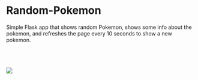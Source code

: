 # Random-Pokemon
Simple Flask app that shows random Pokemon, shows some info about the pokemon, and refreshes the page every 10 seconds to show a new pokemon.
<br/>
<br/>
<br/>
<br/>

![](https://media.giphy.com/media/Ib5vIj3x9Mq5JIVC5J/giphy.gif)

